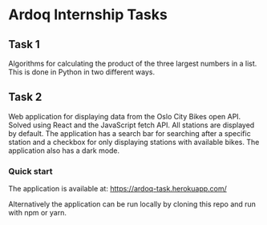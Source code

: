 # Ardoq Internship Tasks
## Task 1
Algorithms for calculating the product of the three largest numbers in a list. This is done in Python in two different ways.

## Task 2
Web application for displaying data from the Oslo City Bikes open API. Solved using React and the JavaScript fetch API. All stations are displayed by default. The application has a search bar for searching after a specific station and a checkbox for only displaying stations with available bikes. The application also has a dark mode.
### Quick start
The application is available at: https://ardoq-task.herokuapp.com/

Alternatively the application can be run locally by cloning this repo and run with npm or yarn.
